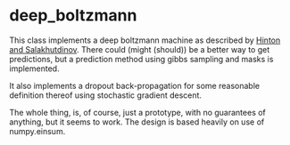 deep_boltzmann
==============
This class implements a deep boltzmann machine as described by [Hinton and Salakhutdinov][1]. There could (might (should)) be a better way to get predictions, but a prediction method using gibbs sampling and masks is implemented.


It also implements a dropout back-propagation for some reasonable definition thereof using stochastic gradient descent.

The whole thing, is, of course, just a prototype, with no guarantees of anything, but it seems to work. The design is based heavily on use of numpy.einsum.


[1]: https://www.cs.toronto.edu/~hinton/absps/efficientDBM.pdf
